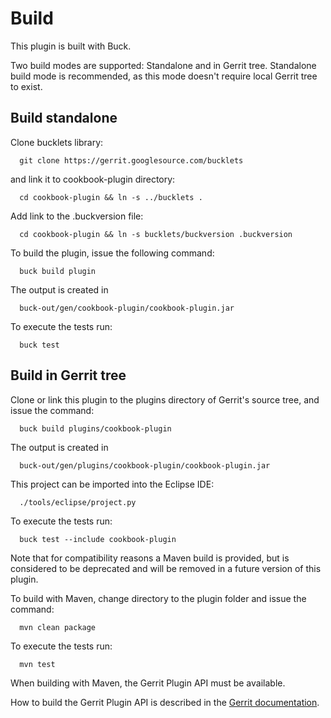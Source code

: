 Build
=====

This plugin is built with Buck.

Two build modes are supported: Standalone and in Gerrit tree. Standalone
build mode is recommended, as this mode doesn't require local Gerrit
tree to exist.

Build standalone
----------------

Clone bucklets library:

```
  git clone https://gerrit.googlesource.com/bucklets

```
and link it to cookbook-plugin directory:

```
  cd cookbook-plugin && ln -s ../bucklets .
```

Add link to the .buckversion file:

```
  cd cookbook-plugin && ln -s bucklets/buckversion .buckversion
```

To build the plugin, issue the following command:

```
  buck build plugin
```

The output is created in

```
  buck-out/gen/cookbook-plugin/cookbook-plugin.jar
```

To execute the tests run:

```
  buck test
```

Build in Gerrit tree
--------------------

Clone or link this plugin to the plugins directory of Gerrit's source
tree, and issue the command:

```
  buck build plugins/cookbook-plugin
```

The output is created in

```
  buck-out/gen/plugins/cookbook-plugin/cookbook-plugin.jar
```

This project can be imported into the Eclipse IDE:

```
  ./tools/eclipse/project.py
```

To execute the tests run:

```
  buck test --include cookbook-plugin
```

Note that for compatibility reasons a Maven build is provided, but is considered
to be deprecated and will be removed in a future version of this plugin.

To build with Maven, change directory to the plugin folder and issue the
command:

```
  mvn clean package
```

To execute the tests run:

```
  mvn test
```

When building with Maven, the Gerrit Plugin API must be available.

How to build the Gerrit Plugin API is described in the [Gerrit
documentation](../../../Documentation/dev-buck.html#_extension_and_plugin_api_jar_files).
